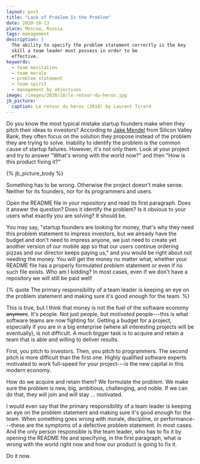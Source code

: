 ```yaml
---
layout: post
title: "Lack of Problem Is the Problem"
date: 2020-10-13
place: Moscow, Russia
tags: management
description: |
  The ability to specify the problem statement correctly is the key
  skill a team leader must possess in order to be
  effective.
keywords:
  - team movitation
  - team morale
  - problem statement
  - team spirit
  - management by objectives
image: /images/2020/10/le-retour-du-heros.jpg
jb_picture:
  caption: Le retour du héros (2018) by Laurent Tirard
---
```


Do you know the most typical mistake startup founders make
when they pitch their ideas to investors? According to
[Jake Mendel](https://medium.com/@jakemendel/b3a884c54ab4)
from Silicon Valley Bank, they often focus on the solution they propose
instead of the problem they are trying to solve. Inability to identify
the problem is the common cause of startup failures. However, it's not only them.
Look at your project and try to answer
"What's wrong with the world now?" and then "How is this product fixing it?"

<!--more-->

{% jb_picture_body %}

Something has to be wrong. Otherwise the project doesn't make sense.
Neither for its founders, nor for its programmers and users.

Open the README file in your repository and read its first paragraph.
Does it answer the question? Does it identify the problem? Is it obvious
to your users what exactly you are solving? It should be.

You may say, "startup founders are looking for money, that's why they need
this problem statement to impress investors, but we already have
the budget and don't need to impress anyone, we just need
to create yet another version of our mobile app so that our users
continue ordering pizzas and our director keeps paying us,"
and you would be right about not needing the money. You will
get the money no matter what, whether your README file has a properly
formulated problem statement or even if no such file exists.
Who am I kidding? In most cases, even if we don't have a repository
we will still be paid well!

{% quote The primary responsibility of a team leader is keeping an eye on the problem statement and making sure it's good enough for the team. %}

This is true, but I think that money is not the fuel of
the software economy ~~anymore~~. It's people. Not just people, but
_motivated_ people---this is what software teams are now fighting for.
Getting a budget for a project, especially if you are
in a big enterprise (where all interesting projects will be eventually),
is not difficult. A much bigger task is to acquire and retain a team that is
able and willing to deliver results.

First, you pitch to investors. Then, you pitch to programmers.
The second pitch is more difficult than the first one. Highly
qualified software experts motivated to work full-speed
for your project---is the new capital in this modern economy.

How do we acquire and retain them? We formulate the problem. We make
sure the problem is new, big, ambitious, challenging, and noble.
If we can do that, they will join and will stay ... motivated.

I would even say that the primary responsibility of a team leader
is keeping an eye on the problem statement and making sure it's
good enough for the team. When something goes wrong with
morale, discipline, or performance---these are the symptoms of
a defective problem statement. In most cases. And the only person responsible
is the team leader, who has to fix it by opening
the README file and specifying, in the first paragraph, what is wrong
with the world right now and how our product is going to fix it.

Do it now.
